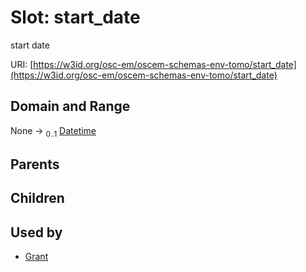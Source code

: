 
# Slot: start_date

start date

URI: [https://w3id.org/osc-em/oscem-schemas-env-tomo/start_date](https://w3id.org/osc-em/oscem-schemas-env-tomo/start_date)


## Domain and Range

None &#8594;  <sub>0..1</sub> [Datetime](types/Datetime.md)

## Parents


## Children


## Used by

 * [Grant](Grant.md)
